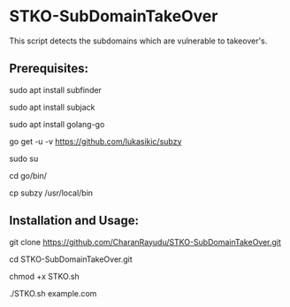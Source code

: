 # STKO-SubDomainTakeOver

This script detects the subdomains which are vulnerable to takeover's. 

## Prerequisites:

sudo apt install subfinder

sudo apt install subjack 

sudo apt install golang-go

go get -u -v https://github.com/lukasikic/subzy

sudo su

cd go/bin/

cp subzy /usr/local/bin


## Installation and Usage:

git clone https://github.com/CharanRayudu/STKO-SubDomainTakeOver.git

cd STKO-SubDomainTakeOver.git

chmod +x STKO.sh

./STKO.sh example.com

